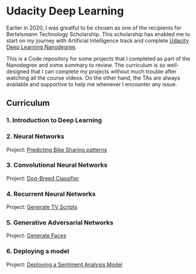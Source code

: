 # Udacity Deep Learning

Earlier in 2020, I was greatful to be chosen as one of the recipients for Bertelsmann Technology Scholarship. This scholarship has enabled me to start on my journey with Artificial Intelligence track and complete [Udacity Deep Learning Nanodegree](https://www.udacity.com/course/deep-learning-nanodegree--nd101).   


This is a Code repository for some projects that I completed as part of the Nanodegree and some summary to review. The curriculum is so well-designed that I can complete my projects without much trouble after watching all the course videos. On the other hand, the TAs are always available and supportive to help me whenever I encounter any issue. 




## Curriculum

### 1. Introduction to Deep Learning


### 2. Neural Networks
Project: [Predicting Bike Sharing patterns](https://github.com/anhqphm/udacity_deeplearning/tree/master/2.%20Neural%20Networks/Project:%20Predicting%20Bike%20Sharing%20Patterns)


### 3. Convolutional Neural Networks
Project: [Dog-Breed Classifier](https://github.com/quinnphm/udacity_deeplearning/tree/master/3.%20Convolutional%20Neural%20Networks/Project:%20Dog%20Breed%20Classifier)


### 4. Recurrent Neural Networks
Project: [Generate TV Scripts](https://github.com/anhqphm/udacity_deeplearning/tree/master/4.%20Recurrent%20Neural%20Networks/Project:%20Generate%20TV%20Scripts)


### 5. Generative Adversarial Networks
Project: [Generate Faces](https://github.com/anhqphm/udacity_deeplearning/tree/master/5.%20Generative%20Adversarial%20Networks/Project:%20Generate%20Faces)


### 6. Deploying a model
Project: [Deploying a Sentiment Analysis Model](https://github.com/quinnphm/udacity_deeplearning/tree/master/6.%20Deploying%20a%20Model)
